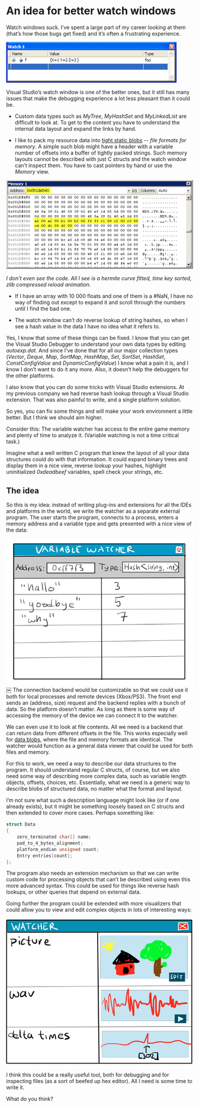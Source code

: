 # An idea for better watch windows

Watch windows suck. I’ve spent a large part of my career looking at them (that’s how those bugs get fixed) and it’s often a frustrating experience.

![watch window](an-idea-for-better-watch-windows-1.png)

Visual Studio’s watch window is one of the better ones, but it still has many issues that make the debugging experience a lot less pleasant than it could be.

* Custom data types such as *MyTree*, *MyHashSet* and *MyLinkedList* are difficult to look at. To get to the content you have to understand the internal data layout and expand the links by hand.

* I like to pack my resource data into [tight static blobs](http://bitsquid.blogspot.com/2010/02/blob-and-i.html) -- *file formats for memory*. A simple such blob might have a header with a variable number of offsets into a buffer of tightly packed strings. Such memory layouts cannot be described with just C structs and the watch window can’t inspect them. You have to cast pointers by hand or use the *Memory* view.

![memory view](an-idea-for-better-watch-windows-2.png)

*I don’t even see the code. All I see is a hermite curve fitted, time key sorted, zlib compressed reload animation.*

* If I have an array with 10 000 floats and one of them is a #NaN, I have no way of finding out except to expand it and scroll through the numbers until I find the bad one.

* The watch window can’t do reverse lookup of string hashes, so when I see a hash value in the data I have no idea what it refers to.

Yes, I know that some of these things can be fixed. I know that you can get the Visual Studio Debugger to understand your own data types by editing *autoexp.dat*. And since I’ve done that for all our major collection types (*Vector*, *Deque*, *Map*, *SortMap*, *HashMap*, *Set*, *SortSet*, *HashSet*, *ConstConfigValue* and *DynamicConfigValue*) I know what a pain it is, and I know I don’t want to do it any more. Also, it doesn’t help the debuggers for the other platforms.

I also know that you can do some tricks with Visual Studio extensions. At my previous company we had reverse hash lookup through a Visual Studio extension. That was also painful to write, and a single platform solution.

So yes, you can fix some things and will make your work environment a little better. But I think we should aim higher.

Consider this: The variable watcher has access to the entire game memory and plenty of time to analyze it. (Variable watching is not a time critical task.)

Imagine what a well written C program that knew the layout of all your data structures could do with that information. It could expand binary trees and display them in a nice view, reverse lookup your hashes, highlight uninitialized *0xdeadbeef* variables, spell check your strings, etc.

## The idea

So this is my idea: instead of writing plug-ins and extensions for all the IDEs and platforms in the world, we write the watcher as a separate external program. The user starts the program, connects to a process, enters a memory address and a variable type and gets presented with a nice view of the data:

![watcher sketch](an-idea-for-better-watch-windows-3.png)
￼
The connection backend would be customizable so that we could use it both for local processes and remote devices (Xbox/PS3). The front end sends an (address, size) request and the backend replies with a bunch of data. So the platform doesn’t matter. As long as there is some way of accessing the memory of the device we can connect it to the watcher.

We can even use it to look at file contents. All we need is a backend that can return data from different offsets in the file. This works especially well for [data blobs](http://bitsquid.blogspot.com/2010/02/blob-and-i.html), where the file and memory formats are identical. The watcher would function as a general data viewer that could be used for both files and memory.

For this to work, we need a way to describe our data structures to the program. It should understand regular C structs, of course, but we also need some way of describing more complex data, such as variable length objects, offsets, choices, etc. Essentially, what we need is a generic way to describe blobs of structured data, no matter what the format and layout.

I’m not sure what such a description language might look like (or if one already exists), but it might be something loosely based on C structs and then extended to cover more cases. Perhaps something like:

```cpp
struct Data
{
	zero_terminated char[] name;
	pad_to_4_bytes_alignment;
	platform_endian unsigned count;
	Entry entries[count];
};
```

The program also needs an extension mechanism so that we can write custom code for processing objects that can’t be described using even this more advanced syntax. This could be used for things like reverse hash lookups, or other queries that depend on external data.

Going further the program could be extended with more visualizers that could allow you to view and edit complex objects in lots of interesting ways:

![advanced watcher](an-idea-for-better-watch-windows-4.png)


I think this could be a really useful tool, both for debugging and for inspecting files (as a sort of beefed up hex editor). All I need is some time to write it.

What do you think?
